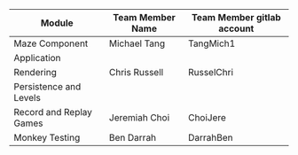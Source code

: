 | Module                  | Team Member Name | Team Member gitlab account |
|-------------------------|------------------|----------------------------|
| Maze Component          | Michael Tang     | TangMich1                  |
| Application             |                  |                            |
| Rendering               | Chris Russell    | RusselChri                 |
| Persistence and Levels  |                  |                            |
| Record and Replay Games | Jeremiah Choi    | ChoiJere                   |
| Monkey Testing          | Ben Darrah       | DarrahBen                  |